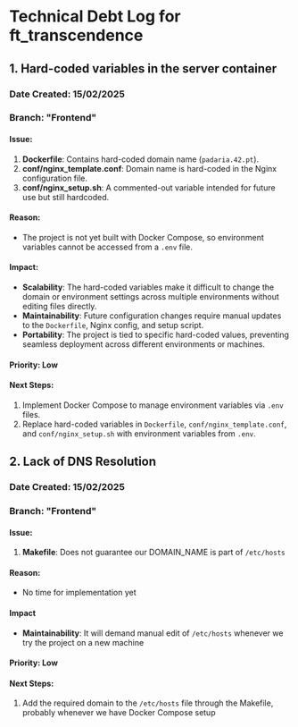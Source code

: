 # Technical Debt Log for ft_transcendence

## 1. Hard-coded variables in the server container

### Date Created: 15/02/2025
### Branch: "Frontend"

#### Issue:
1. **Dockerfile**: Contains hard-coded domain name (`padaria.42.pt`).
2. **conf/nginx_template.conf**: Domain name is hard-coded in the Nginx configuration file.
3. **conf/nginx_setup.sh**: A commented-out variable intended for future use but still hardcoded.

#### Reason:
- The project is not yet built with Docker Compose, so environment variables cannot be accessed from a `.env` file.

#### Impact:
- **Scalability**: The hard-coded variables make it difficult to change the domain or environment settings across multiple environments without editing files directly.
- **Maintainability**: Future configuration changes require manual updates to the `Dockerfile`, Nginx config, and setup script.
- **Portability**: The project is tied to specific hard-coded values, preventing seamless deployment across different environments or machines.

#### Priority: Low

#### Next Steps:
1. Implement Docker Compose to manage environment variables via `.env` files.
2. Replace hard-coded variables in `Dockerfile`, `conf/nginx_template.conf`, and `conf/nginx_setup.sh` with environment variables from `.env`.


## 2. Lack of DNS Resolution

### Date Created: 15/02/2025
### Branch: "Frontend"

#### Issue:
1. **Makefile**: Does not guarantee our DOMAIN_NAME is part of `/etc/hosts`

#### Reason:
- No time for implementation yet

#### Impact
- **Maintainability**: It will demand manual edit of `/etc/hosts` whenever we try the project on a new machine

#### Priority: Low

#### Next Steps:
1. Add the required domain to the `/etc/hosts` file through the Makefile, probably whenever we have Docker Compose setup
